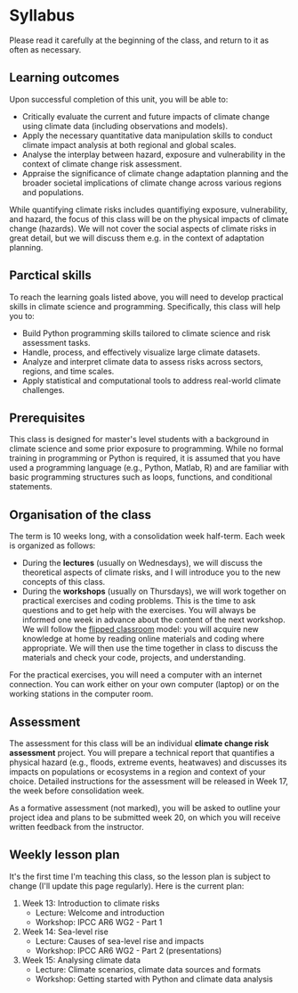 # Syllabus

Please read it carefully at the beginning of the class, and return to it as often as necessary.

## Learning outcomes

Upon successful completion of this unit, you will be able to:

- Critically evaluate the current and future impacts of climate change using climate data (including observations and models).
- Apply the necessary quantitative data manipulation skills to conduct climate impact analysis at both regional and global scales.
- Analyse the interplay between hazard, exposure and vulnerability in the context of climate change risk assessment.
- Appraise the significance of climate change adaptation planning and the broader societal implications of climate change across various regions and populations.

While quantifying climate risks includes quantifiying exposure, vulnerability, and hazard, the focus of this class will be on the physical impacts of climate change (hazards). We will not cover the social aspects of climate risks in great detail, but we will discuss them e.g. in the context of adaptation planning.

## Parctical skills

To reach the learning goals listed above, you will need to develop practical skills in climate science and programming. Specifically, this class will help you to:

- Build Python programming skills tailored to climate science and risk assessment tasks.
- Handle, process, and effectively visualize large climate datasets.
- Analyze and interpret climate data to assess risks across sectors, regions, and time scales.
- Apply statistical and computational tools to address real-world climate challenges.

## Prerequisites

This class is designed for master's level students with a background in climate science and some prior exposure to programming. While no formal training in programming or Python is required, it is assumed that you have used a programming language (e.g., Python, Matlab, R) and are familiar with basic programming structures such as loops, functions, and conditional statements.

## Organisation of the class

The term is 10 weeks long, with a consolidation week half-term. Each week is organized as follows:

- During the **lectures** (usually on Wednesdays), we will discuss the theoretical aspects of climate risks, and I will introduce you to the new concepts of this class.
- During the **workshops** (usually on Thursdays), we will work together on practical exercises and coding problems. This is the time to ask questions and to get help with the exercises. You will always be informed one week in advance about the content of the next workshop. We will follow the [flipped classroom](https://en.wikipedia.org/wiki/Flipped_classroom) model: you will acquire new knowledge at home by reading online materials and coding where appropriate. We will then use the time together in class to discuss the materials and check your code, projects, and understanding.

For the practical exercises, you will need a computer with an internet connection. You can work either on your own computer (laptop) or on the working stations in the computer room.

## Assessment

The assessment for this class will be an individual **climate change risk assessment** project. You will prepare a technical report that quantifies a physical hazard (e.g., floods, extreme events, heatwaves) and discusses its impacts on populations or ecosystems in a region and context of your choice. Detailed instructions for the assessment will be released in Week 17, the week before consolidation week.

As a formative assessment (not marked), you will be asked to outline your project idea and plans to be submitted week 20, on which you will receive written feedback from the instructor.

## Weekly lesson plan

It's the first time I'm teaching this class, so the lesson plan is subject to change (I'll update this page regularly). Here is the current plan:

1. Week 13: Introduction to climate risks
   - Lecture: Welcome and introduction
   - Workshop: IPCC AR6 WG2 - Part 1
2. Week 14: Sea-level rise
   - Lecture: Causes of sea-level rise and impacts
   - Workshop: IPCC AR6 WG2 - Part 2 (presentations)
3. Week 15: Analysing climate data
   - Lecture: Climate scenarios, climate data sources and formats
   - Workshop: Getting started with Python and climate data analysis

<!---
4. Week 16:
   - Lecture:
   - Workshop:
5. Week 17:
   - Lecture:
   - Workshop:
   - Assignment setting

Week 18 (Consolidation week)

6. Week 19:
   - Lecture:
   - Workshop:
7. Week 20
   - Lecture:
   - Workshop:
8.  Week 21:
   - Lecture:
   - Workshop:
9.  Week 22:
   - Lecture:
   - Workshop:
10. Week 23
   - Lecture:
   - Workshop: discussion & drop-in session / time to work on assessments
-->